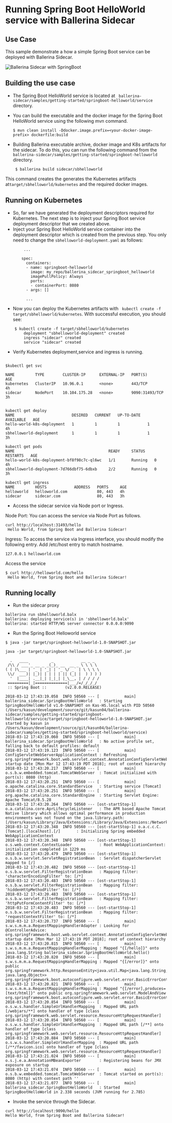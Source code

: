 # Running Spring Boot HelloWorld service with Ballerina Sidecar 

## Use Case 

This sample demonstrate a how a simple Spring Boot service can be deployed with Ballerina Sidecar. 

![Ballerina Sidecar with SpringBoot](images/getting_started.png "Ballerina Sidecar with SpringBoot")

## Building the use case 

- The Spring Boot HelloWorld service is located at `` ballerina-sidecar/samples/getting-started/springboot-helloworld/service`` directory.  

- You can build the executable and the docker image for the Spring Boot HelloWorld service using the following mvn command.  

    `` $ mvn clean install -Ddocker.image.prefix=<your-docker-image-prefix> dockerfile:build ``

- Building Ballerina executable archive, docker image and K8s artifacts for the sidecar. 
To do this, you can run the following command from the `` ballerina-sidecar/samples/getting-started/springboot-helloworld `` directory. 

    `` $ ballerina build sidecar/sbhelloworld``

This command creates the generates the Kubernetes artifacts at`` target/sbhelloworld/kubernetes `` and the required docker images.  

## Running on Kubernetes  

- So, far we have generated the deployment descriptors required for Kubernetes. The next step is to inject your Spring Boot service deployment descriptor that we created above.  
- Inject your Spring Boot HelloWorld service container into the deployment descriptor which is created from the previous step. You only need to change the `` sbhelloworld-deployment.yaml `` as follows:  

```
        ... 
        
       spec:
         containers:
         - name: springboot-helloworld
           image: my_repo/ballerina_sidecar_springboot_helloworld
           imagePullPolicy: Always 
           ports:
           - containerPort: 8080
         - args: [] 
         
         ... 
```
- Now you can deploy the Kubernetes artifacts with `` kubectl create -f target/sbhelloworld/kubernetes``. With successful execution, you should see:

```
    $ kubectl create -f target/sbhelloworld/kubernetes
        deployment "sbhelloworld-deployment" created
        ingress "sidecar" created
        service "sidecar" created
```

- Verify Kubernetes deployment,service and ingress is running. 

```

$kubectl get svc

NAME         TYPE        CLUSTER-IP      EXTERNAL-IP   PORT(S)          AGE
kubernetes   ClusterIP   10.96.0.1       <none>        443/TCP          4h
sidecar      NodePort    10.104.175.28   <none>        9090:31493/TCP   3h


kubectl get deploy
NAME                         DESIRED   CURRENT   UP-TO-DATE   AVAILABLE   AGE
hello-world-k8s-deployment   1         1         1            1           4h
sbhelloworld-deployment      1         1         1            1           3h

kubectl get pods
NAME                                         READY     STATUS    RESTARTS   AGE
hello-world-k8s-deployment-bf8f98c7c-ql6wc   1/1       Running   0          4h
sbhelloworld-deployment-7d766dbf75-6dbxb     2/2       Running   0          3h

kubectl get ingress
NAME         HOSTS            ADDRESS   PORTS     AGE
helloworld   helloworld.com             80, 443   4h
sidecar      sidecar.com                80, 443   3h

```

- Access the sidecar service via Node port or Ingress. 

Node Port: 
You can access the service via Node Port as follows. 
```
curl http://localhost:31493/hello
 Hello World, from Spring Boot and Ballerina Sidecar!

```

Ingress: 
To access the service via Ingress interface, you should modify the following entry. 
Add /etc/host entry to match hostname. 

```
127.0.0.1 helloworld.com

``` 
Access the service

```
$ curl http://helloworld.com/hello
 Hello World, from Spring Boot and Ballerina Sidecar!
```


## Running locally 
  

- Run the sidecar proxy 
``` 
ballerina run sbhelloworld.balx 
ballerina: deploying service(s) in 'sbhelloworld.balx'
ballerina: started HTTP/WS server connector 0.0.0.0:9090

```

- Run the Spring Boot Helloworld service 

``` 
$ java -jar target/springboot-helloworld-1.0-SNAPSHOT.jar

java -jar target/springboot-helloworld-1.0-SNAPSHOT.jar

  .   ____          _            __ _ _
 /\\ / ___'_ __ _ _(_)_ __  __ _ \ \ \ \
( ( )\___ | '_ | '_| | '_ \/ _` | \ \ \ \
 \\/  ___)| |_)| | | | | || (_| |  ) ) ) )
  '  |____| .__|_| |_|_| |_\__, | / / / /
 =========|_|==============|___/=/_/_/_/
 :: Spring Boot ::        (v2.0.0.RELEASE)

2018-03-12 17:43:19.058  INFO 50560 --- [           main] ballerina_sidecar.SpringBootHelloWorld   : Starting SpringBootHelloWorld v1.0-SNAPSHOT on Kas-HS.local with PID 50560 (/Users/kasun/development/source/git/kasun04/ballerina-sidecar/samples/getting-started/springboot-helloworld/service/target/springboot-helloworld-1.0-SNAPSHOT.jar started by kasun in /Users/kasun/development/source/git/kasun04/ballerina-sidecar/samples/getting-started/springboot-helloworld/service)
2018-03-12 17:43:19.060  INFO 50560 --- [           main] ballerina_sidecar.SpringBootHelloWorld   : No active profile set, falling back to default profiles: default
2018-03-12 17:43:19.123  INFO 50560 --- [           main] ConfigServletWebServerApplicationContext : Refreshing org.springframework.boot.web.servlet.context.AnnotationConfigServletWebServerApplicationContext@161cd475: startup date [Mon Mar 12 17:43:19 PDT 2018]; root of context hierarchy
2018-03-12 17:43:20.217  INFO 50560 --- [           main] o.s.b.w.embedded.tomcat.TomcatWebServer  : Tomcat initialized with port(s): 8080 (http)
2018-03-12 17:43:20.251  INFO 50560 --- [           main] o.apache.catalina.core.StandardService   : Starting service [Tomcat]
2018-03-12 17:43:20.251  INFO 50560 --- [           main] org.apache.catalina.core.StandardEngine  : Starting Servlet Engine: Apache Tomcat/8.5.28
2018-03-12 17:43:20.264  INFO 50560 --- [ost-startStop-1] o.a.catalina.core.AprLifecycleListener   : The APR based Apache Tomcat Native library which allows optimal performance in production environments was not found on the java.library.path: [/Users/kasun/Library/Java/Extensions:/Library/Java/Extensions:/Network/Library/Java/Extensions:/System/Library/Java/Extensions:/usr/lib/java:.]
2018-03-12 17:43:20.348  INFO 50560 --- [ost-startStop-1] o.a.c.c.C.[Tomcat].[localhost].[/]       : Initializing Spring embedded WebApplicationContext
2018-03-12 17:43:20.348  INFO 50560 --- [ost-startStop-1] o.s.web.context.ContextLoader            : Root WebApplicationContext: initialization completed in 1229 ms
2018-03-12 17:43:20.479  INFO 50560 --- [ost-startStop-1] o.s.b.w.servlet.ServletRegistrationBean  : Servlet dispatcherServlet mapped to [/]
2018-03-12 17:43:20.482  INFO 50560 --- [ost-startStop-1] o.s.b.w.servlet.FilterRegistrationBean   : Mapping filter: 'characterEncodingFilter' to: [/*]
2018-03-12 17:43:20.483  INFO 50560 --- [ost-startStop-1] o.s.b.w.servlet.FilterRegistrationBean   : Mapping filter: 'hiddenHttpMethodFilter' to: [/*]
2018-03-12 17:43:20.483  INFO 50560 --- [ost-startStop-1] o.s.b.w.servlet.FilterRegistrationBean   : Mapping filter: 'httpPutFormContentFilter' to: [/*]
2018-03-12 17:43:20.483  INFO 50560 --- [ost-startStop-1] o.s.b.w.servlet.FilterRegistrationBean   : Mapping filter: 'requestContextFilter' to: [/*]
2018-03-12 17:43:20.737  INFO 50560 --- [           main] s.w.s.m.m.a.RequestMappingHandlerAdapter : Looking for @ControllerAdvice: org.springframework.boot.web.servlet.context.AnnotationConfigServletWebServerApplicationContext@161cd475: startup date [Mon Mar 12 17:43:19 PDT 2018]; root of context hierarchy
2018-03-12 17:43:20.815  INFO 50560 --- [           main] s.w.s.m.m.a.RequestMappingHandlerMapping : Mapped "{[/hello]}" onto java.lang.String ballerina_sidecar.SpringBootHelloWorld.hello()
2018-03-12 17:43:20.820  INFO 50560 --- [           main] s.w.s.m.m.a.RequestMappingHandlerMapping : Mapped "{[/error]}" onto public org.springframework.http.ResponseEntity<java.util.Map<java.lang.String, java.lang.Object>> org.springframework.boot.autoconfigure.web.servlet.error.BasicErrorController.error(javax.servlet.http.HttpServletRequest)
2018-03-12 17:43:20.821  INFO 50560 --- [           main] s.w.s.m.m.a.RequestMappingHandlerMapping : Mapped "{[/error],produces=[text/html]}" onto public org.springframework.web.servlet.ModelAndView org.springframework.boot.autoconfigure.web.servlet.error.BasicErrorController.errorHtml(javax.servlet.http.HttpServletRequest,javax.servlet.http.HttpServletResponse)
2018-03-12 17:43:20.854  INFO 50560 --- [           main] o.s.w.s.handler.SimpleUrlHandlerMapping  : Mapped URL path [/webjars/**] onto handler of type [class org.springframework.web.servlet.resource.ResourceHttpRequestHandler]
2018-03-12 17:43:20.854  INFO 50560 --- [           main] o.s.w.s.handler.SimpleUrlHandlerMapping  : Mapped URL path [/**] onto handler of type [class org.springframework.web.servlet.resource.ResourceHttpRequestHandler]
2018-03-12 17:43:20.884  INFO 50560 --- [           main] o.s.w.s.handler.SimpleUrlHandlerMapping  : Mapped URL path [/**/favicon.ico] onto handler of type [class org.springframework.web.servlet.resource.ResourceHttpRequestHandler]
2018-03-12 17:43:21.024  INFO 50560 --- [           main] o.s.j.e.a.AnnotationMBeanExporter        : Registering beans for JMX exposure on startup
2018-03-12 17:43:21.074  INFO 50560 --- [           main] o.s.b.w.embedded.tomcat.TomcatWebServer  : Tomcat started on port(s): 8080 (http) with context path ''
2018-03-12 17:43:21.077  INFO 50560 --- [           main] ballerina_sidecar.SpringBootHelloWorld   : Started SpringBootHelloWorld in 2.338 seconds (JVM running for 2.785)

``` 

- Invoke the service through the Sidecar. 

```
curl http://localhost:9090/hello
Hello World, from Spring Boot and Ballerina Sidecar!

```
